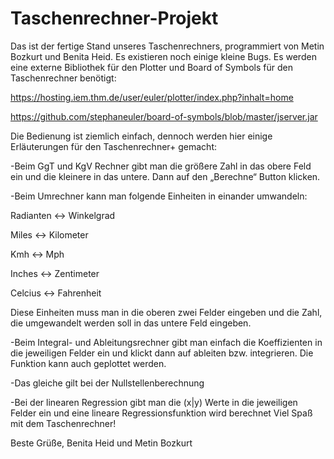 # Taschenrechner-Projekt

Das ist der fertige Stand unseres Taschenrechners, programmiert von Metin Bozkurt und Benita Heid. Es existieren noch einige kleine Bugs.
Es werden eine externe Bibliothek für den Plotter und Board of Symbols für den Taschenrechner benötigt:

https://hosting.iem.thm.de/user/euler/plotter/index.php?inhalt=home


https://github.com/stephaneuler/board-of-symbols/blob/master/jserver.jar


Die Bedienung ist ziemlich einfach, dennoch werden hier einige Erläuterungen für den Taschenrechner+ gemacht:


-Beim GgT und KgV Rechner gibt man die größere Zahl in das obere Feld ein und die kleinere in das untere. Dann auf den „Berechne“ Button klicken.


-Beim Umrechner kann man folgende Einheiten in einander umwandeln:


Radianten <-> Winkelgrad


Miles <-> Kilometer


Kmh <-> Mph


Inches <-> Zentimeter


Celcius <-> Fahrenheit



Diese Einheiten muss man in die oberen zwei Felder eingeben und die Zahl, die umgewandelt werden soll in das untere Feld eingeben.

-Beim Integral- und Ableitungsrechner gibt man einfach die Koeffizienten in die jeweiligen Felder ein und klickt dann auf ableiten bzw. integrieren. Die Funktion kann auch geplottet werden.


-Das gleiche gilt bei der Nullstellenberechnung


-Bei der linearen Regression gibt man die (x|y) Werte in die jeweiligen Felder ein und eine lineare Regressionsfunktion wird berechnet
Viel Spaß mit dem Taschenrechner!



Beste Grüße,
Benita Heid und Metin Bozkurt
